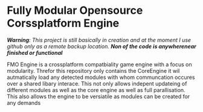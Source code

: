 Fully Modular Opensource Corssplatform Engine
=============
*__Warning__: This project is still basically in creation and at the moment I use github only as a remote backup location.*
  *__Non of the code is anywherenear finished or functional__* 


FMO Engine is a crossplatform compatbiality game engine with a focus on modularity. Threfor this repository only contains the CoreEngine it wil autmatically load any detected modules with whom communcation occures over a shared libary interace. This not only allows indepent updateing of different modules as well as the core engine as well as full parallisation. This also allows the engine to be versiatile as modules can be created for any demands
